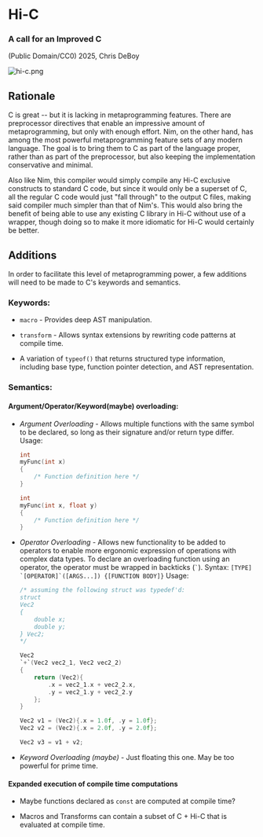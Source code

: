 # Hi-C

### A call for an Improved C

(Public Domain/CC0) 2025, Chris DeBoy

![hi-c.png](/home/chris/Projects/frop-site/hi-c.png)

## Rationale

C is great -- but it is lacking in metaprogramming features. There are preprocessor directives that enable an impressive amount of metaprogramming, but only with enough effort. Nim, on the other hand, has among the most powerful metaprogramming feature sets of any modern language. The goal is to bring them to C as part of the language proper, rather than as part of the preprocessor, but also keeping the implementation conservative and minimal. 

Also like Nim, this compiler would simply compile any Hi-C exclusive constructs to standard C code, but since it would only be a superset of C, all the regular C code would just "fall through" to the output C files, making said compiler much simpler than that of Nim's. This would also bring the benefit of being able to use any existing C library in Hi-C without use of a wrapper, though doing so to make it more idiomatic for Hi-C would certainly be better.

## Additions

In order to facilitate this level of metaprogramming power, a few additions will need to be made to C's keywords and semantics.

### Keywords:

- `macro` - Provides deep AST manipulation.

- `transform` - Allows syntax extensions by rewriting code patterns at compile time.

- A variation of `typeof()` that returns structured type information, including base type, function pointer detection, and AST representation.

### Semantics:

#### Argument/Operator/Keyword(maybe) overloading:

- *Argument Overloading* - Allows multiple functions with the same symbol to be declared, so long as their signature and/or return type differ.
  Usage:
  
  ```c
  int 
  myFunc(int x) 
  {
      /* Function definition here */    
  }
  
  int
  myFunc(int x, float y)
  {
      /* Function definition here */
  }
  ```

- *Operator Overloading* - Allows new functionality to be added to operators to enable more ergonomic expression of operations with complex data types. To declare an overloading function using an operator, the operator must be wrapped in backticks (`` ` ``).
  Syntax:
  ``[TYPE] `[OPERATOR]`([ARGS...]) {[FUNCTION BODY]}``
  Usage:
  
  ```c
  /* assuming the following struct was typedef'd:
  struct
  Vec2
  {
      double x;
      double y;  
  } Vec2;
  */
  
  Vec2 
  `+`(Vec2 vec2_1, Vec2 vec2_2)
  {
      return (Vec2){
          .x = vec2_1.x + vec2_2.x,
          .y = vec2_1.y + vec2_2.y
      };
  }
  
  Vec2 v1 = (Vec2){.x = 1.0f, .y = 1.0f};
  Vec2 v2 = (Vec2){.x = 2.0f, .y = 2.0f};
  
  Vec2 v3 = v1 + v2;
  ```

- *Keyword Overloading (maybe)* - Just floating this one. May be too powerful for prime time.

#### Expanded execution of compile time computations

- Maybe functions declared as `const` are computed at compile time?

- Macros and Transforms can contain a subset of C + Hi-C that is evaluated at compile time.
